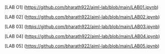 [LAB O1] (https://github.com/bharath922/aiml-lab/blob/main/LAB01.ipynb)

[LAB 02] (https://github.com/bharath922/aiml-lab/blob/main/LAB02.ipynb)

[LAB 03] (https://github.com/bharath922/aiml-lab/blob/main/LAB03.ipynb)

[LAB 04] (https://github.com/bharath922/aiml-lab/blob/main/LAB04.ipynb)

[LAB 05] (https://github.com/bharath922/aiml-lab/blob/main/LAB05.ipynb)

